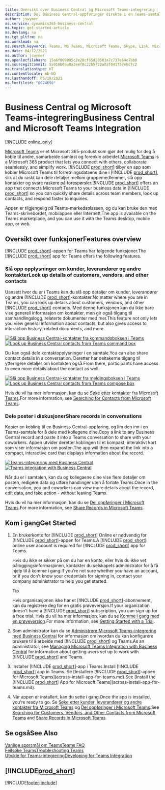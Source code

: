 ```yaml
---
title: Oversikt over Business Central og Microsoft Teams-integrering | Microsoft Docs
description: Del Business Central-oppføringer direkte i en Teams-samtale.
author: jswymer
ms.service: dynamics365-business-central
ms.topic: get-started-article
ms.devlang: na
ms.tgt_pltfrm: na
ms.workload: na
ms.search.keywords: Teams, MS Teams, Microsoft Teams, Skype, Link, Microsoft 365, collaborate, collaboration, teamwork
ms.date: 04/12/2021
ms.author: jswymer
ms.openlocfilehash: 15a6f009095c2e20cf65d38503a7c737e64e7bb8
ms.sourcegitcommit: 5a916b0aa0a2eef0c22b5722a0af041757e6d7c2
ms.translationtype: HT
ms.contentlocale: nb-NO
ms.lasthandoff: 05/19/2021
ms.locfileid: "6074690"
---
```

# <a name="business-central-and-microsoft-teams-integration"></a><span data-ttu-id="078da-103">Business Central og Microsoft Teams-integrering</span><span class="sxs-lookup"><span data-stu-id="078da-103">Business Central and Microsoft Teams Integration</span></span>

[!INCLUDE [online_only](includes/online_only.md)]

<span data-ttu-id="078da-104">[Microsoft Teams](https://www.microsoft.com/en-us/microsoft-365/microsoft-teams) er et Microsoft 365-produkt som gjør det mulig for deg å koble til andre, samarbeide samløst og forenkle arbeidet.</span><span class="sxs-lookup"><span data-stu-id="078da-104">[Microsoft Teams](https://www.microsoft.com/en-us/microsoft-365/microsoft-teams) is a Microsoft 365 product that lets you connect with others, collaborate seamlessly, and simplify work.</span></span> <span data-ttu-id="078da-105">[!INCLUDE [prod_short](includes/prod_short.md)] tilbyr en app som kobler Microsoft Teams til forretningsdataene dine i [!INCLUDE [prod_short](includes/prod_short.md)], slik at du raskt kan dele detaljer mellom gruppemedlemmer, slå opp kontakter og svare raskere på forespørsler.</span><span class="sxs-lookup"><span data-stu-id="078da-105">[!INCLUDE [prod_short](includes/prod_short.md)] offers an app that connects Microsoft Teams to your business data in [!INCLUDE [prod_short](includes/prod_short.md)] so you can quickly share details across team members, look up contacts, and respond faster to inquiries.</span></span>

<span data-ttu-id="078da-106">Appen er tilgjengelig på Teams-markedsplassen, og du kan bruke den med Teams-skrivebordet, mobilappen eller Internett.</span><span class="sxs-lookup"><span data-stu-id="078da-106">The app is available on the Teams marketplace, and you can use it with the Teams desktop, mobile app, or web.</span></span>

## <a name="features-overview"></a><span data-ttu-id="078da-107">Oversikt over funksjoner</span><span class="sxs-lookup"><span data-stu-id="078da-107">Features overview</span></span>

<span data-ttu-id="078da-108">[!INCLUDE [prod_short](includes/prod_short.md)]-appen for Teams har følgende funksjoner.</span><span class="sxs-lookup"><span data-stu-id="078da-108">The [!INCLUDE [prod_short](includes/prod_short.md)] app for Teams offers the following features.</span></span>

### <a name="look-up-details-of-customers-vendors-and-other-contacts"></a><span data-ttu-id="078da-109">Slå opp opplysninger om kunder, leverandører og andre kontakter</span><span class="sxs-lookup"><span data-stu-id="078da-109">Look up details of customers, vendors, and other contacts</span></span>

<span data-ttu-id="078da-110">Uansett hvor du er i Teams kan du slå opp detaljer om kunder, leverandører og andre [!INCLUDE [prod_short](includes/prod_short.md)]-kontakter.</span><span class="sxs-lookup"><span data-stu-id="078da-110">No matter where you are in Teams, you can look up details about customers, vendors, and other [!INCLUDE [prod_short](includes/prod_short.md)] contacts.</span></span> <span data-ttu-id="078da-111">Med denne funksjonen kan du ikke bare vise generell informasjon om kontakter, men gir også tilgang til samhandlingslogg, relaterte dokumenter med mer.</span><span class="sxs-lookup"><span data-stu-id="078da-111">This feature not only lets you view general information about contacts, but also gives access to interaction history, related documents, and more.</span></span>

 <span data-ttu-id="078da-112">[![Slå opp Business Central-kontakter fra kommandoboksen i Teams](media/teams-contacts-overview.png)](media/teams-contacts-overview.png#lightbox)</span><span class="sxs-lookup"><span data-stu-id="078da-112">[![Look up Business Central contacts from Teams command box](media/teams-contacts-overview.png)](media/teams-contacts-overview.png#lightbox)</span></span>

<span data-ttu-id="078da-113">Du kan også dele kontaktopplysninger i en samtale.</span><span class="sxs-lookup"><span data-stu-id="078da-113">You can also share contact details in a conversation.</span></span> <span data-ttu-id="078da-114">Deretter har deltakerne tilgang til ytterligere detaljer om kontakten også.</span><span class="sxs-lookup"><span data-stu-id="078da-114">From there, participants have access to even more details about the contact as well.</span></span>

 <span data-ttu-id="078da-115">[![Slå opp Business Central-kontakter fra meldingsboksen i Teams](media/teams-contacts.png)](media/teams-contacts.png#lightbox)</span><span class="sxs-lookup"><span data-stu-id="078da-115">[![Look up Business Central contacts from Teams compose box](media/teams-contacts.png)](media/teams-contacts.png#lightbox)</span></span>

<span data-ttu-id="078da-116">Hvis du vil ha mer informasjon, kan du se [Søke etter kontakter fra Microsoft Teams](across-search-contacts-teams.md).</span><span class="sxs-lookup"><span data-stu-id="078da-116">For more information, see [Searching for Contacts from Microsoft Teams](across-search-contacts-teams.md).</span></span>

### <a name="share-records-in-conversations"></a><span data-ttu-id="078da-117">Dele poster i diskusjoner</span><span class="sxs-lookup"><span data-stu-id="078da-117">Share records in conversations</span></span>

<span data-ttu-id="078da-118">Kopier en kobling til en Business Central-oppføring, og lim den inn i en Teams-samtale for å dele med kollegene dine.</span><span class="sxs-lookup"><span data-stu-id="078da-118">Copy a link to any Business Central record and paste it into a Teams conversation to share with your coworkers.</span></span> <span data-ttu-id="078da-119">Appen utvider deretter koblingen til et kompakt, interaktivt kort som viser informasjon om posten.</span><span class="sxs-lookup"><span data-stu-id="078da-119">The app will then expand the link into a compact, interactive card that displays information about the record.</span></span>

<span data-ttu-id="078da-120">[![Teams-integrering med Business Central](media/teams-intro-v3.png)](media/teams-intro-v3.png#lightbox)</span><span class="sxs-lookup"><span data-stu-id="078da-120">[![Teams integration with Business Central](media/teams-intro-v3.png)](media/teams-intro-v3.png#lightbox)</span></span>

<span data-ttu-id="078da-121">Når du er i samtalen, kan du og kollegaene dine vise flere detaljer om posten, redigere data og utføre handlinger uten å forlate Teams.</span><span class="sxs-lookup"><span data-stu-id="078da-121">Once in the conversation, you and coworkers can view more details about the record, edit data, and take action - without leaving Teams.</span></span>

<span data-ttu-id="078da-122">Hvis du vil ha mer informasjon, kan du se [Del oppføringer i Microsoft Teams](across-working-with-teams.md).</span><span class="sxs-lookup"><span data-stu-id="078da-122">For more information, see [Share Records in Microsoft Teams](across-working-with-teams.md).</span></span>

## <a name="get-started"></a><span data-ttu-id="078da-123">Kom i gang</span><span class="sxs-lookup"><span data-stu-id="078da-123">Get Started</span></span>

1. <span data-ttu-id="078da-124">En brukerkonto for [!INCLUDE [prod_short](includes/prod_short.md)] Online er nødvendig for [!INCLUDE [prod_short](includes/prod_short.md)]-appen for Teams.</span><span class="sxs-lookup"><span data-stu-id="078da-124">A [!INCLUDE [prod_short](includes/prod_short.md)] online user account is required for [!INCLUDE [prod_short](includes/prod_short.md)] app for Teams.</span></span>

    <span data-ttu-id="078da-125">Hvis du ikke er sikker på om du har en konto, eller hvis du ikke vet påloggingsinformasjonen, kontakter du selskapets administrator for å få hjelp til å komme i gang.</span><span class="sxs-lookup"><span data-stu-id="078da-125">If you’re not sure whether you have an account, or if you don’t know your credentials for signing in, contact your company administrator to help you get started.</span></span>

    > [!TIP]
    > <span data-ttu-id="078da-126">Hvis organisasjonen ikke har et [!INCLUDE [prod_short](includes/prod_short.md)]-abonnement, kan du registrere deg for en gratis prøveversjon.</span><span class="sxs-lookup"><span data-stu-id="078da-126">If your organization doesn't have a [!INCLUDE [prod_short](includes/prod_short.md)] subscription, you can sign up for a free trial.</span></span> <span data-ttu-id="078da-127">Hvis du vil ha mer informasjon, kan du se [Komme i gang med en prøveversjon](across-preview.md#getting-started-with-a-trial).</span><span class="sxs-lookup"><span data-stu-id="078da-127">For more information, see [Getting Started with a Trial](across-preview.md#getting-started-with-a-trial).</span></span>

2. <span data-ttu-id="078da-128">Som administrator kan du se [Administrere Microsoft Teams-integrering med Business Central](admin-teams-integration.md) for informasjon om hvordan du kan konfigurere brukere til å arbeide med [!INCLUDE [prod_short](includes/prod_short.md)] og Teams.</span><span class="sxs-lookup"><span data-stu-id="078da-128">As an administrator, see [Managing Microsoft Teams Integration with Business Central](admin-teams-integration.md) for information about getting users set up to work with [!INCLUDE [prod_short](includes/prod_short.md)] and Teams.</span></span>
3. <span data-ttu-id="078da-129">Installer [!INCLUDE [prod_short](includes/prod_short.md)]-app i Teams.</span><span class="sxs-lookup"><span data-stu-id="078da-129">Install [!INCLUDE [prod_short](includes/prod_short.md)] app in Teams.</span></span> <span data-ttu-id="078da-130">Se [Installere [!INCLUDE [prod_short](includes/prod_short.md)]-appen for Microsoft Teams](across-install-app-for-teams.md).</span><span class="sxs-lookup"><span data-stu-id="078da-130">See [Install the [!INCLUDE [prod_short](includes/prod_short.md)] App for Microsoft Teams](across-install-app-for-teams.md).</span></span>
4. <span data-ttu-id="078da-131">Når appen er installert, kan du sette i gang.</span><span class="sxs-lookup"><span data-stu-id="078da-131">Once the app is installed, you're ready to go.</span></span> <span data-ttu-id="078da-132">Se [Søke etter kunder, leverandører og andre kontakter fra Microsoft Teams](across-search-contacts-teams.md) og [Del oppføringer i Microsoft Teams](across-working-with-teams.md).</span><span class="sxs-lookup"><span data-stu-id="078da-132">See [Searching for Customers, Vendors, and Other Contacts from Microsoft Teams](across-search-contacts-teams.md) and [Share Records in Microsoft Teams](across-working-with-teams.md).</span></span> 

## <a name="see-also"></a><span data-ttu-id="078da-133">Se også</span><span class="sxs-lookup"><span data-stu-id="078da-133">See Also</span></span>

[<span data-ttu-id="078da-134">Vanlige spørsmål om Teams</span><span class="sxs-lookup"><span data-stu-id="078da-134">Teams FAQ</span></span>](teams-faq.md)  
[<span data-ttu-id="078da-135">Feilsøke Teams</span><span class="sxs-lookup"><span data-stu-id="078da-135">Troubleshooting Teams</span></span>](admin-teams-troubleshooting.md)  
[<span data-ttu-id="078da-136">Utvikle for Teams-integrering</span><span class="sxs-lookup"><span data-stu-id="078da-136">Developing for Teams Integration</span></span>](/dynamics365/business-central/dev-itpro/developer/devenv-develop-for-teams)
  
## [!INCLUDE[prod_short](includes/free_trial_md.md)]  


[!INCLUDE[footer-include](includes/footer-banner.md)]
